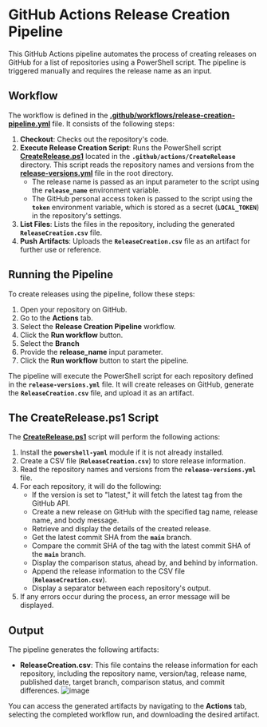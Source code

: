 # GitHub Actions Release Creation Pipeline

This GitHub Actions pipeline automates the process of creating releases on GitHub for a list of repositories using a PowerShell script. The pipeline is triggered manually and requires the release name as an input.

## Workflow

The workflow is defined in the **[.github/workflows/release-creation-pipeline.yml](https://github.com/Leticia-Mendes/github-actions-pipelines/blob/feature/main/readme/.github/workflows/release-creation-pipeline.yml)** file. It consists of the following steps:

1. **Checkout**: Checks out the repository's code.
2. **Execute Release Creation Script**: Runs the PowerShell script **[CreateRelease.ps1](https://github.com/Leticia-Mendes/github-actions-pipelines/blob/main/.github/actions/CreateRelease/CreateRelease1.ps1)** located in the **`.github/actions/CreateRelease`** directory. This script reads the repository names and versions from the **[release-versions.yml](https://github.com/Leticia-Mendes/github-actions-pipelines/blob/feature/main/readme/release-versions.yml)** file in the root directory.
    - The release name is passed as an input parameter to the script using the **`release_name`** environment variable.
    - The GitHub personal access token is passed to the script using the **`token`** environment variable, which is stored as a secret (**`LOCAL_TOKEN`**) in the repository's settings.
4. **List Files**: Lists the files in the repository, including the generated **`ReleaseCreation.csv`** file.
5. **Push Artifacts**: Uploads the **`ReleaseCreation.csv`** file as an artifact for further use or reference.

## **Running the Pipeline**

To create releases using the pipeline, follow these steps:

1. Open your repository on GitHub.
2. Go to the **Actions** tab.
3. Select the **Release Creation Pipeline** workflow.
4. Click the **Run workflow** button.
5. Select the **Branch**
6. Provide the **release_name** input parameter.
7. Click the **Run workflow** button to start the pipeline.

The pipeline will execute the PowerShell script for each repository defined in the **`release-versions.yml`** file. It will create releases on GitHub, generate the **`ReleaseCreation.csv`** file, and upload it as an artifact.

## The CreateRelease.ps1 Script

The **[CreateRelease.ps1](https://github.com/Leticia-Mendes/github-actions-pipelines/blob/main/.github/actions/CreateRelease/CreateRelease1.ps1)** script will perform the following actions:

1. Install the **`powershell-yaml`** module if it is not already installed.
2. Create a CSV file (**`ReleaseCreation.csv`**) to store release information.
3. Read the repository names and versions from the **`release-versions.yml`** file.
4. For each repository, it will do the following:
    - If the version is set to "latest," it will fetch the latest tag from the GitHub API.
    - Create a new release on GitHub with the specified tag name, release name, and body message.
    - Retrieve and display the details of the created release.
    - Get the latest commit SHA from the **`main`** branch.
    - Compare the commit SHA of the tag with the latest commit SHA of the **`main`** branch.
    - Display the comparison status, ahead by, and behind by information.
    - Append the release information to the CSV file (**`ReleaseCreation.csv`**).
    - Display a separator between each repository's output.
5. If any errors occur during the process, an error message will be displayed.

## **Output**

The pipeline generates the following artifacts:

- **ReleaseCreation.csv**: This file contains the release information for each repository, including the repository name, version/tag, release name, published date, target branch, comparison status, and commit differences.
![image](https://github.com/Leticia-Mendes/github-actions-pipelines/assets/90715443/6397c917-1226-41f4-a202-25005c6b44d4)


You can access the generated artifacts by navigating to the **Actions** tab, selecting the completed workflow run, and downloading the desired artifact.
